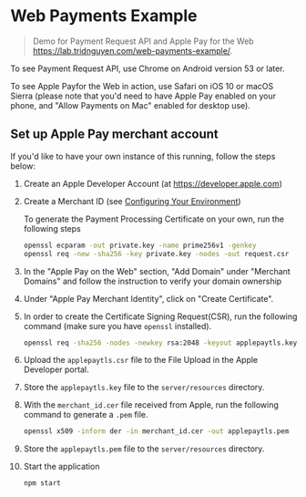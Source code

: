 # Web Payments Example

> Demo for Payment Request API and Apple Pay for the Web <https://lab.tridnguyen.com/web-payments-example/>.

To see Payment Request API, use Chrome on Android version 53 or later.

To see Apple Payfor the Web in action, use Safari on iOS 10 or macOS Sierra (please note that you'd need to have Apple Pay enabled on your phone, and "Allow Payments on Mac" enabled for desktop use).

## Set up Apple Pay merchant account

If you'd like to have your own instance of this running, follow the steps below:

1. Create an Apple Developer Account (at <https://developer.apple.com>)
2. Create a Merchant ID (see [Configuring Your Environment](https://developer.apple.com/library/ios/ApplePay_Guide/Configuration.html))

	To generate the Payment Processing Certificate on your own, run the following steps

	```sh
	openssl ecparam -out private.key -name prime256v1 -genkey
	openssl req -new -sha256 -key private.key -nodes -out request.csr
	```

3. In the "Apple Pay on the Web" section, "Add Domain" under "Merchant Domains" and follow the instruction to verify your domain ownership
4. Under "Apple Pay Merchant Identity", click on "Create Certificate".
5. In order to create the Certificate Signing Request(CSR), run the following command (make sure you have `openssl` installed).

	```sh
	openssl req -sha256 -nodes -newkey rsa:2048 -keyout applepaytls.key -out applepaytls.csr
	```
6. Upload the `applepaytls.csr` file to the File Upload in the Apple Developer portal.
7. Store the `applepaytls.key` file to the `server/resources` directory.
8. With the `merchant_id.cer` file received from Apple, run the following command to generate a `.pem` file.

	```sh
	openssl x509 -inform der -in merchant_id.cer -out applepaytls.pem
	```
9. Store the `applepaytls.pem` file to the `server/resources` directory.
10. Start the application

	```sh
	npm start
	```
